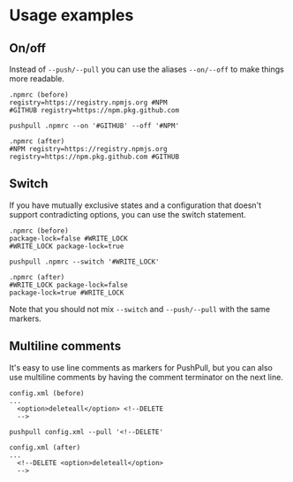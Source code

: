 # Usage examples

## On/off
Instead of `--push/--pull` you can use the aliases `--on/--off` to make things more readable.
```
.npmrc (before)
registry=https://registry.npmjs.org #NPM
#GITHUB registry=https://npm.pkg.github.com

pushpull .npmrc --on '#GITHUB' --off '#NPM'

.npmrc (after)
#NPM registry=https://registry.npmjs.org
registry=https://npm.pkg.github.com #GITHUB
```

## Switch
If you have mutually exclusive states and a configuration that doesn't support contradicting options, you can use the switch statement.
```
.npmrc (before)
package-lock=false #WRITE_LOCK
#WRITE_LOCK package-lock=true

pushpull .npmrc --switch '#WRITE_LOCK'

.npmrc (after)
#WRITE_LOCK package-lock=false
package-lock=true #WRITE_LOCK
```
Note that you should not mix `--switch` and `--push/--pull` with the same markers.

## Multiline comments
It's easy to use line comments as markers for PushPull, but you can also use multiline comments by having the comment terminator on the next line.
```
config.xml (before)
...
  <option>deleteall</option> <!--DELETE
  -->

pushpull config.xml --pull '<!--DELETE'

config.xml (after)
...
  <!--DELETE <option>deleteall</option>
  -->
```
